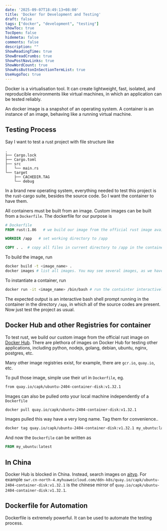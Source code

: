 ```yaml
---
date: '2025-09-07T18:49:13+08:00'
title: 'Docker for Development and Testing'
draft: false
tags: ["docker", "development", "testing"]
showToc: true
TocOpen: false
hidemeta: false
comments: false
description: ""
ShowReadingTime: true
ShowBreadCrumbs: true
ShowPostNavLinks: true
ShowWordCount: true
ShowRssButtonInSectionTermList: true
UseHugoToc: true
---
```


Docker is a virtualisation tool. 
It can create lightweight, fast, isolated, and reproducible environments like virtual machines, in which an application can be tested reliably.

An docker image is a snapshot of an operating system. 
A container is an instance of an image, behaving like a running virtual machine.

## Testing Process

Say I want to test a rust project with file structure like
```
.
├── Cargo.lock
├── Cargo.toml
├── src
│   └── main.rs
└── target
    ├── CACHEDIR.TAG
    └── debug
```

In a brand new operating system, everything needed to test this project is the rust-cargo suite, besides the source code.
So I want the container to have them.

All containers must be built from an image. 
Custom images can be built from a `Dockerfile`. 
The dockerfile for our purpose is 

```Dockerfile 
# Dockerfile
FROM rust:1.86   # we build our image from the official rust image available on docker hub

WORKDIR /app   # set working directory to /app

COPY . .  # copy all files in current directory to /app in the container
````

To build the image, run 

```bash
docker build -t <image_name> .
docker images # list all images. You may see several images, as we have pulled one from Docker Hub
```

To instantiate a container, run 

```bash 
docker run -it <image_name> /bin/bash # run the containter interactively in command mode
```

The expected output is an interactive bash shell prompt running in the container in the directory `/app`, in which all of the source codes are present.
Now just test the project as usual.


## Docker Hub and other Registries for container

To test rust, we build our custom image from the official rust image on [Docker Hub](https://hub.docker.com/_/rust). 
There are plethora of images on Docker Hub for testing other applications, including python, nodejs, golang, debian, ubuntu, nginx, postgres, etc.

Many other image registries exist, for example, there are `gcr.io`, `quay.io`, etc.

To pull those image, simple use their url in `Dockerfile`, eg.

```Dockerfile
from quay.io/capk/ubuntu-2404-container-disk:v1.32.1
```

Images can also be pulled onto your local machine independently of a `Dockerfile`

```bash
docker pull quay.io/capk/ubuntu-2404-container-disk:v1.32.1
```

Images pulled this way have a very long name. Tag them for convenience..

```bash
docker tag quay.io/capk/ubuntu-2404-container-disk:v1.32.1 my_ubuntu:latest
```

And now the `Dockerfile` can be written as 

```Dockerfile
FROM my_ubuntu:latest
```

## In China

Docker Hub is blocked in China. 
Instead, search images on [aityp](https://docker.aityp.com/).
For example `swr.cn-north-4.myhuaweicloud.com/ddn-k8s/quay.io/capk/ubuntu-2404-container-disk:v1.32.1` is the chinese mirror of `quay.io/capk/ubuntu-2404-container-disk:v1.32.1`.

## Dockerfile for Automation

Dockerfile is extremely powerful. 
It can be used to automate the testing process.
